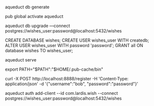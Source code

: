  aqueduct db generate
 
 pub global activate aqueduct
 
 aqueduct db upgrade —connect postgres://wishes_user:password@localhost:5432/wishes
 
 
 CREATE DATABASE wishes;
 CREATE USER wishes_user WITH createdb;
 ALTER USER wishes_user WITH password 'password';
 GRANT all ON database wishes TO wishes_user; 
 
  aqueduct serve

 export PATH="$PATH":"$HOME/.pub-cache/bin"

curl -X POST http://localhost:8888/register -H 'Content-Type: application/json' -d '{"username":"bob", "password":"password"}'

aqueduct auth add-client --id com.lardis.wish --connect postgres://wishes_user:password@localhost:5432/wishes